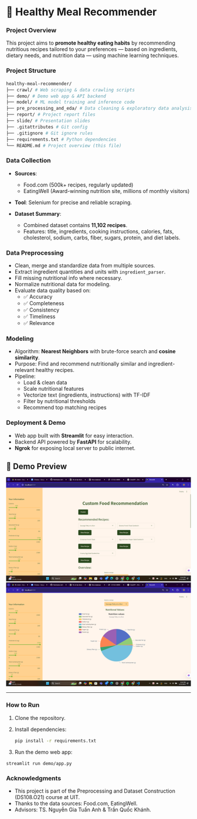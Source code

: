# 🥗 Healthy Meal Recommender



### Project Overview

This project aims to **promote healthy eating habits** by recommending nutritious recipes tailored to your preferences — based on ingredients, dietary needs, and nutrition data — using machine learning techniques.  

### Project Structure
```bash
healthy-meal-recommender/
├── crawl/ # Web scraping & data crawling scripts
├── demo/ # Demo web app & API backend
├── model/ # ML model training and inference code
├── pre_processing_and_eda/ # Data cleaning & exploratory data analysis
├── report/ # Project report files
├── slide/ # Presentation slides
├── .gitattributes # Git config
├── .gitignore # Git ignore rules
├── requirements.txt # Python dependencies
└── README.md # Project overview (this file)
```

### Data Collection

- **Sources**:  
  - Food.com (500k+ recipes, regularly updated)  
  - EatingWell (Award-winning nutrition site, millions of monthly visitors)  

- **Tool**: Selenium for precise and reliable scraping.

- **Dataset Summary**:  
  - Combined dataset contains **11,102 recipes**.  
  - Features: title, ingredients, cooking instructions, calories, fats, cholesterol, sodium, carbs, fiber, sugars, protein, and diet labels.

### Data Preprocessing

- Clean, merge and standardize data from multiple sources.  
- Extract ingredient quantities and units with `ingredient_parser`.  
- Fill missing nutritional info where necessary.  
- Normalize nutritional data for modeling.  
- Evaluate data quality based on:  
  - ✅ Accuracy  
  - ✅ Completeness  
  - ✅ Consistency  
  - ✅ Timeliness  
  - ✅ Relevance  

### Modeling

- Algorithm: **Nearest Neighbors** with brute-force search and **cosine similarity**.  
- Purpose: Find and recommend nutritionally similar and ingredient-relevant healthy recipes.  
- Pipeline:  
  - Load & clean data  
  - Scale nutritional features  
  - Vectorize text (ingredients, instructions) with TF-IDF  
  - Filter by nutritional thresholds  
  - Recommend top matching recipes  

### Deployment & Demo

- Web app built with **Streamlit** for easy interaction.  
- Backend API powered by **FastAPI** for scalability.  
- **Ngrok** for exposing local server to public internet.
  
## 📸 Demo Preview
![Demo Screenshot](img/Screenshot%20%28237%29.png)
![Demo Screenshot](img/Screenshot%20%28238%29.png)


---

### How to Run

1. Clone the repository.

2. Install dependencies:

   ```bash
   pip install -r requirements.txt
   ```
   
3. Run the demo web app:
```
streamlit run demo/app.py
```


### Acknowledgments
- This project is part of the Preprocessing and Dataset Construction (DS108.O21) course at UIT.
- Thanks to the data sources: Food.com, EatingWell.
- Advisors: TS. Nguyễn Gia Tuấn Anh & Trần Quốc Khánh.
